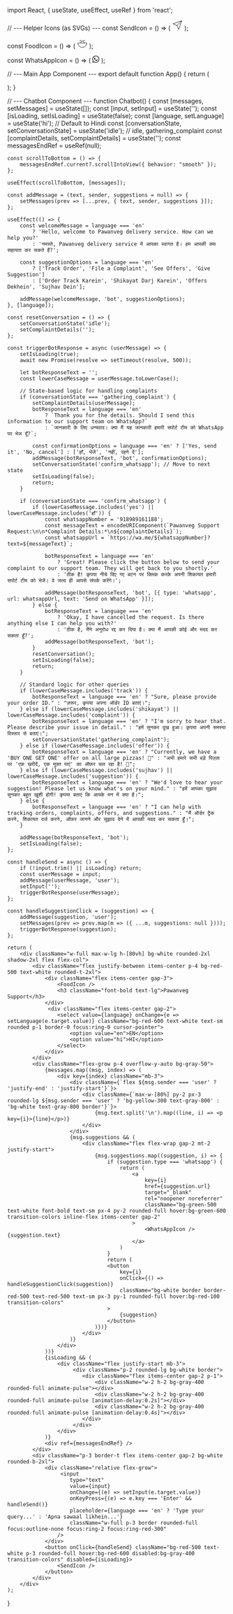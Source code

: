 import React, { useState, useEffect, useRef } from 'react';

// --- Helper Icons (as SVGs) ---
const SendIcon = () => (
  <svg xmlns="http://www.w3.org/2000/svg" width="24" height="24" viewBox="0 0 24 24" fill="none" stroke="currentColor" strokeWidth="2" strokeLinecap="round" strokeLinejoin="round" className="lucide lucide-send">
    <path d="m22 2-7 20-4-9-9-4Z" />
    <path d="M22 2 11 13" />
  </svg>
);

const FoodIcon = () => (
    <svg xmlns="http://www.w3.org/2000/svg" width="24" height="24" viewBox="0 0 24 24" fill="none" stroke="currentColor" strokeWidth="2" strokeLinecap="round" strokeLinejoin="round"><path d="M12 22c5.523 0 10-4.477 10-10H2c0 5.523 4.477 10 10 10z"/><path d="M16 12c0-2.21-1.79-4-4-4s-4 1.79-4 4"/><path d="M18 8c0-1.105-.895-2-2-2s-2 .895-2 2"/><path d="M10 8c0-1.105-.895-2-2-2s-2 .895-2 2"/></svg>
);

const WhatsAppIcon = () => (
    <svg xmlns="http://www.w3.org/2000/svg" width="16" height="16" fill="currentColor" viewBox="0 0 16 16">
        <path d="M13.601 2.326A7.85 7.85 0 0 0 7.994 0C3.627 0 .068 3.558.064 7.926c0 1.399.366 2.76 1.057 3.965L0 16l4.204-1.102a7.9 7.9 0 0 0 3.79.965h.004c4.368 0 7.926-3.558 7.93-7.93A7.9 7.9 0 0 0 13.6 2.326zM7.994 14.521a6.6 6.6 0 0 1-3.356-.92l-.24-.144-2.494.654.666-2.433-.156-.251a6.56 6.56 0 0 1-1.007-3.505c0-3.626 2.957-6.584 6.591-6.584a6.56 6.56 0 0 1 4.66 1.931 6.56 6.56 0 0 1 1.928 4.66c-.004 3.639-2.961 6.592-6.592 6.592m3.615-4.934c-.197-.099-1.17-.578-1.353-.646-.182-.065-.315-.099-.445.099-.133.197-.513.646-.627.775-.114.133-.232.148-.43.05-.197-.1-.836-.308-1.592-.985-.59-.525-.985-1.175-1.103-1.372-.114-.198-.011-.304.088-.403.087-.088.197-.232.296-.346.1-.114.133-.198.198-.33.065-.134.034-.248-.015-.347-.05-.1-.445-1.076-.612-1.47-.16-.389-.323-.335-.445-.34-.114-.007-.247-.007-.38-.007a.73.73 0 0 0-.529.247c-.182.198-.691.677-.691 1.654s.71 1.916.81 2.049c.098.133 1.394 2.132 3.383 2.992.47.205.84.326 1.129.418.475.152.904.129 1.246.08.38-.058 1.171-.48 1.338-.943.164-.464.164-.86.114-.943-.049-.084-.182-.133-.38-.232"/>
    </svg>
);


// --- Main App Component ---
export default function App() {
    return (
        <div className="bg-gray-100 min-h-screen font-sans text-gray-800 flex flex-col items-center justify-center p-4">
            <Chatbot />
        </div>
    );
}

// --- Chatbot Component ---
function Chatbot() {
    const [messages, setMessages] = useState([]);
    const [input, setInput] = useState('');
    const [isLoading, setIsLoading] = useState(false);
    const [language, setLanguage] = useState('hi'); // Default to Hindi
    const [conversationState, setConversationState] = useState('idle'); // idle, gathering_complaint
    const [complaintDetails, setComplaintDetails] = useState('');
    const messagesEndRef = useRef(null);

    const scrollToBottom = () => {
        messagesEndRef.current?.scrollIntoView({ behavior: "smooth" });
    };

    useEffect(scrollToBottom, [messages]);

    const addMessage = (text, sender, suggestions = null) => {
        setMessages(prev => [...prev, { text, sender, suggestions }]);
    };

    useEffect(() => {
        const welcomeMessage = language === 'en' 
            ? 'Hello, welcome to Pawanveg delivery service. How can we help you?'
            : 'नमस्ते, Pawanveg delivery service में आपका स्वागत है। हम आपकी क्या सहायता कर सकते हैं?';
        
        const suggestionOptions = language === 'en'
            ? ['Track Order', 'File a Complaint', 'See Offers', 'Give Suggestion']
            : ['Order Track Karein', 'Shikayat Darj Karein', 'Offers Dekhein', 'Sujhav Dein'];

        addMessage(welcomeMessage, 'bot', suggestionOptions);
    }, [language]);

    const resetConversation = () => {
        setConversationState('idle');
        setComplaintDetails('');
    };

    const triggerBotResponse = async (userMessage) => {
        setIsLoading(true);
        await new Promise(resolve => setTimeout(resolve, 500));

        let botResponseText = '';
        const lowerCaseMessage = userMessage.toLowerCase();

        // State-based logic for handling complaints
        if (conversationState === 'gathering_complaint') {
            setComplaintDetails(userMessage);
            botResponseText = language === 'en'
                ? `Thank you for the details. Should I send this information to our support team on WhatsApp?`
                : `जानकारी के लिए धन्यवाद। क्या मैं यह जानकारी हमारी सपोर्ट टीम को WhatsApp पर भेज दूँ?`;
            
            const confirmationOptions = language === 'en' ? ['Yes, send it', 'No, cancel'] : ['हाँ, भेजें', 'नहीं, रहने दें'];
            addMessage(botResponseText, 'bot', confirmationOptions);
            setConversationState('confirm_whatsapp'); // Move to next state
            setIsLoading(false);
            return;
        }

        if (conversationState === 'confirm_whatsapp') {
            if (lowerCaseMessage.includes('yes') || lowerCaseMessage.includes('हाँ')) {
                const whatsappNumber = '918989161188';
                const messageText = encodeURIComponent(`Pawanveg Support Request:\n\n*Complaint Details:*\n${complaintDetails}`);
                const whatsappUrl = `https://wa.me/${whatsappNumber}?text=${messageText}`;
                
                botResponseText = language === 'en'
                    ? 'Great! Please click the button below to send your complaint to our support team. They will get back to you shortly.'
                    : 'ठीक है! कृपया नीचे दिए गए बटन पर क्लिक करके अपनी शिकायत हमारी सपोर्ट टीम को भेजें। वे जल्द ही आपसे संपर्क करेंगे।';
                
                addMessage(botResponseText, 'bot', [{ type: 'whatsapp', url: whatsappUrl, text: 'Send on WhatsApp' }]);
            } else {
                botResponseText = language === 'en'
                    ? 'Okay, I have cancelled the request. Is there anything else I can help you with?'
                    : 'ठीक है, मैंने अनुरोध रद्द कर दिया है। क्या मैं आपकी कोई और मदद कर सकता हूँ?';
                addMessage(botResponseText, 'bot');
            }
            resetConversation();
            setIsLoading(false);
            return;
        }

        // Standard logic for other queries
        if (lowerCaseMessage.includes('track')) {
            botResponseText = language === 'en' ? "Sure, please provide your order ID." : "ज़रूर, कृपया अपना ऑर्डर ID बताएं।";
        } else if (lowerCaseMessage.includes('shikayat') || lowerCaseMessage.includes('complaint')) {
            botResponseText = language === 'en' ? "I'm sorry to hear that. Please describe your issue in detail." : "हमें सुनकर दुख हुआ। कृपया अपनी समस्या विस्तार से बताएं।";
            setConversationState('gathering_complaint');
        } else if (lowerCaseMessage.includes('offer')) {
            botResponseText = language === 'en' ? "Currently, we have a 'BUY ONE GET ONE' offer on all large pizzas! 🍕" : "अभी हमारे सभी बड़े पिज़्ज़ा पर 'एक खरीदें, एक मुफ़्त पाएं' का ऑफ़र चल रहा है! 🍕";
        } else if (lowerCaseMessage.includes('sujhav') || lowerCaseMessage.includes('suggestion')) {
            botResponseText = language === 'en' ? "We'd love to hear your suggestion! Please let us know what's on your mind." : "हमें आपका सुझाव सुनकर बहुत खुशी होगी! कृपया बताएं कि आपके मन में क्या है।";
        } else {
            botResponseText = language === 'en' ? "I can help with tracking orders, complaints, offers, and suggestions." : "मैं ऑर्डर ट्रैक करने, शिकायत दर्ज करने, ऑफ़र जानने और सुझाव देने में आपकी मदद कर सकता हूँ।";
        }

        addMessage(botResponseText, 'bot');
        setIsLoading(false);
    };

    const handleSend = async () => {
        if (!input.trim() || isLoading) return;
        const userMessage = input;
        addMessage(userMessage, 'user');
        setInput('');
        triggerBotResponse(userMessage);
    };

    const handleSuggestionClick = (suggestion) => {
        addMessage(suggestion, 'user');
        setMessages(prev => prev.map(m => ({ ...m, suggestions: null })));
        triggerBotResponse(suggestion);
    };

    return (
        <div className="w-full max-w-lg h-[80vh] bg-white rounded-2xl shadow-2xl flex flex-col">
            <div className="flex justify-between items-center p-4 bg-red-500 text-white rounded-t-2xl">
                <div className="flex items-center gap-3">
                    <FoodIcon />
                    <h3 className="font-bold text-lg">Pawanveg Support</h3>
                </div>
                 <div className="flex items-center gap-2">
                    <select value={language} onChange={e => setLanguage(e.target.value)} className="bg-red-600 text-white text-sm rounded p-1 border-0 focus:ring-0 cursor-pointer">
                        <option value="en">EN</option>
                        <option value="hi">HI</option>
                    </select>
                </div>
            </div>
            <div className="flex-grow p-4 overflow-y-auto bg-gray-50">
                {messages.map((msg, index) => (
                    <div key={index} className="mb-3">
                        <div className={`flex ${msg.sender === 'user' ? 'justify-end' : 'justify-start'}`}>
                            <div className={`max-w-[80%] py-2 px-3 rounded-lg ${msg.sender === 'user' ? 'bg-yellow-300 text-gray-800' : 'bg-white text-gray-800 border'}`}>
                                {msg.text.split('\n').map((line, i) => <p key={i}>{line}</p>)}
                            </div>
                        </div>
                        {msg.suggestions && (
                            <div className="flex flex-wrap gap-2 mt-2 justify-start">
                                {msg.suggestions.map((suggestion, i) => {
                                    if (suggestion.type === 'whatsapp') {
                                        return (
                                            <a
                                                key={i}
                                                href={suggestion.url}
                                                target="_blank"
                                                rel="noopener noreferrer"
                                                className="bg-green-500 text-white font-bold text-sm px-4 py-2 rounded-full hover:bg-green-600 transition-colors inline-flex items-center gap-2"
                                            >
                                                <WhatsAppIcon /> {suggestion.text}
                                            </a>
                                        )
                                    }
                                    return (
                                    <button
                                        key={i}
                                        onClick={() => handleSuggestionClick(suggestion)}
                                        className="bg-white border border-red-500 text-red-500 text-sm px-3 py-1 rounded-full hover:bg-red-100 transition-colors"
                                    >
                                        {suggestion}
                                    </button>
                                )})}
                            </div>
                        )}
                    </div>
                ))}
                {isLoading && (
                    <div className="flex justify-start mb-3">
                         <div className="p-2 rounded-lg bg-white border">
                            <div className="flex items-center gap-2 p-1">
                                <div className="w-2 h-2 bg-gray-400 rounded-full animate-pulse"></div>
                                <div className="w-2 h-2 bg-gray-400 rounded-full animate-pulse [animation-delay:0.2s]"></div>
                                <div className="w-2 h-2 bg-gray-400 rounded-full animate-pulse [animation-delay:0.4s]"></div>
                            </div>
                         </div>
                    </div>
                )}
                <div ref={messagesEndRef} />
            </div>
            <div className="p-3 border-t flex items-center gap-2 bg-white rounded-b-2xl">
                <div className="relative flex-grow">
                     <input
                        type="text"
                        value={input}
                        onChange={(e) => setInput(e.target.value)}
                        onKeyPress={(e) => e.key === 'Enter' && handleSend()}
                        placeholder={language === 'en' ? 'Type your query...' : 'Apna sawaal likhein...'}
                        className="w-full p-3 border rounded-full focus:outline-none focus:ring-2 focus:ring-red-300"
                    />
                </div>
                <button onClick={handleSend} className="bg-red-500 text-white p-3 rounded-full hover:bg-red-600 disabled:bg-gray-400 transition-colors" disabled={isLoading}>
                    <SendIcon />
                </button>
            </div>
        </div>
    );
}

